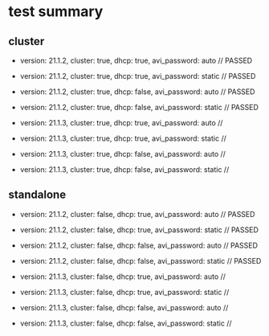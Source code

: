 # test summary

## cluster

- version: 21.1.2, cluster: true, dhcp: true, avi_password: auto // PASSED
- version: 21.1.2, cluster: true, dhcp: true, avi_password: static // PASSED
- version: 21.1.2, cluster: true, dhcp: false, avi_password: auto // PASSED
- version: 21.1.2, cluster: true, dhcp: false, avi_password: static // PASSED

- version: 21.1.3, cluster: true, dhcp: true, avi_password: auto // 
- version: 21.1.3, cluster: true, dhcp: true, avi_password: static //
- version: 21.1.3, cluster: true, dhcp: false, avi_password: auto //
- version: 21.1.3, cluster: true, dhcp: false, avi_password: static //

## standalone

- version: 21.1.2, cluster: false, dhcp: true, avi_password: auto // PASSED
- version: 21.1.2, cluster: false, dhcp: true, avi_password: static // PASSED
- version: 21.1.2, cluster: false, dhcp: false, avi_password: auto // PASSED
- version: 21.1.2, cluster: false, dhcp: false, avi_password: static // PASSED

- version: 21.1.3, cluster: false, dhcp: true, avi_password: auto //
- version: 21.1.3, cluster: false, dhcp: true, avi_password: static //
- version: 21.1.3, cluster: false, dhcp: false, avi_password: auto //
- version: 21.1.3, cluster: false, dhcp: false, avi_password: static //